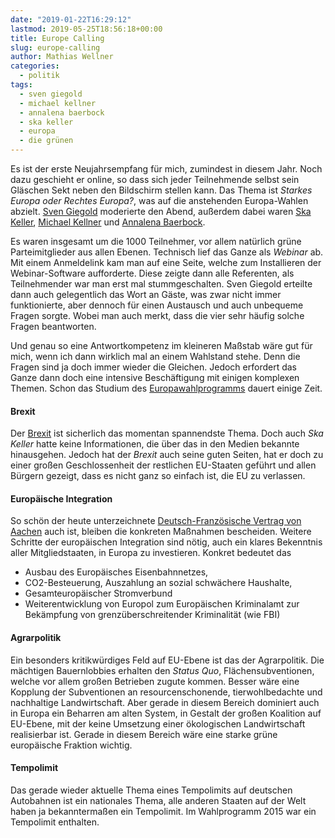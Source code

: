 ```yaml
---
date: "2019-01-22T16:29:12"
lastmod: 2019-05-25T18:56:18+00:00
title: Europe Calling
slug: europe-calling
author: Mathias Wellner
categories:
  - politik
tags:
  - sven giegold
  - michael kellner
  - annalena baerbock
  - ska keller
  - europa
  - die grünen
---
```

Es ist der erste Neujahrsempfang für mich, zumindest in diesem Jahr. Noch dazu geschieht er online, so dass sich jeder Teilnehmende selbst sein Gläschen Sekt neben den Bildschirm stellen kann. Das Thema ist _Starkes Europa oder Rechtes Europa?_, was auf die anstehenden Europa-Wahlen abzielt. [Sven Giegold](https://sven-giegold.de) moderierte den Abend, außerdem dabei waren [Ska Keller](https://www.skakeller.de), [Michael Kellner](http://michael-kellner.info/) und [Annalena Baerbock](https://www.annalena-baerbock.de/). 
<!--more-->

Es waren insgesamt um die 1000 Teilnehmer, vor allem natürlich grüne Parteimitglieder aus allen Ebenen. Technisch lief das Ganze als _Webinar_ ab. Mit einem Anmeldelink kam man auf eine Seite, welche zum Installieren der Webinar-Software aufforderte. Diese zeigte dann alle Referenten, als Teilnehmender war man erst mal stummgeschalten. Sven Giegold erteilte dann auch gelegentlich das Wort an Gäste, was zwar nicht immer funktionierte, aber dennoch für einen Austausch und auch unbequeme Fragen sorgte. Wobei man auch merkt, dass die vier sehr häufig solche Fragen beantworten. 

Und genau so eine Antwortkompetenz im kleineren Maßstab wäre gut für mich, wenn ich dann wirklich mal an einem Wahlstand stehe. Denn die Fragen sind ja doch immer wieder die Gleichen. Jedoch erfordert das Ganze dann doch eine intensive Beschäftigung mit einigen komplexen Themen. Schon das Studium des [Europawahlprogramms](https://www.gruene.de/fileadmin/user_upload/Dokumente/B90GRUENE_Europawahlprogramm_2019.pdf) dauert einige Zeit.

#### Brexit

Der [Brexit](https://de.wikipedia.org/wiki/EU-Austritt_des_Vereinigten_K%C3%B6nigreichs) ist sicherlich das momentan spannendste Thema. Doch auch _Ska Keller_ hatte keine Informationen, die über das in den Medien bekannte hinausgehen. Jedoch hat der _Brexit_ auch seine guten Seiten, hat er doch zu einer großen Geschlossenheit der restlichen EU-Staaten geführt und allen Bürgern gezeigt, dass es nicht ganz so einfach ist, die EU zu verlassen. 

#### Europäische Integration

So schön der heute unterzeichnete [Deutsch-Französische Vertrag von Aachen](https://de.wikipedia.org/wiki/Vertrag_von_Aachen) auch ist, bleiben die konkreten Maßnahmen bescheiden. Weitere Schritte der europäischen Integration sind nötig, auch ein klares Bekenntnis aller Mitgliedstaaten, in Europa zu investieren. Konkret bedeutet das

- Ausbau des Europäisches Eisenbahnnetzes,
- CO2-Besteuerung, Auszahlung an sozial schwächere Haushalte,
- Gesamteuropäischer Stromverbund
- Weiterentwicklung von Europol zum Europäischen Kriminalamt zur Bekämpfung von grenzüberschreitender Kriminalität (wie FBI)

#### Agrarpolitik

Ein besonders kritikwürdiges Feld auf EU-Ebene ist das der Agrarpolitik. Die mächtigen Bauernlobbies erhalten den _Status Quo_, Flächensubventionen, welche vor allem großen Betrieben zugute kommen. Besser wäre eine Kopplung der Subventionen an resourcenschonende, tierwohlbedachte und nachhaltige Landwirtschaft. Aber gerade in diesem Bereich dominiert auch in Europa ein Beharren am alten System, in Gestalt der großen Koalition auf EU-Ebene, mit der keine Umsetzung einer ökologischen Landwirtschaft realisierbar ist. Gerade in diesem Bereich wäre eine starke grüne europäische Fraktion wichtig. 

#### Tempolimit

Das gerade wieder aktuelle Thema eines Tempolimits auf deutschen Autobahnen ist ein nationales Thema, alle anderen Staaten auf der Welt haben ja bekanntermaßen ein Tempolimit. Im Wahlprogramm 2015 war ein Tempolimit enthalten. 
